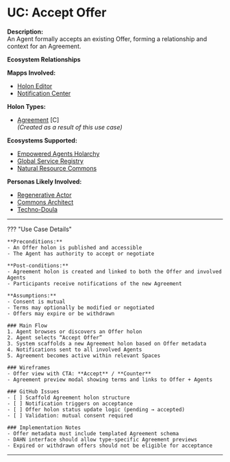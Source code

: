 # UC: Accept Offer

**Description:**  
An Agent formally accepts an existing Offer, forming a relationship and context for an Agreement.

**Ecosystem Relationships**

**Mapps Involved:**
- [Holon Editor](../mapps/holon-editor.md)
- [Notification Center](../mapps/notification-center.md)

**Holon Types:**
- [Agreement](../holon-types.md#agreement) [C]  
  *(Created as a result of this use case)*

**Ecosystems Supported:**
- [Empowered Agents Holarchy](../ecosystem-activation.md#1-empowered-agents-holarchy)
- [Global Service Registry](../ecosystem-activation.md#3-global-service-registry)
- [Natural Resource Commons](../ecosystem-activation.md#5-natural-resource-commons)

**Personas Likely Involved:**
- [Regenerative Actor](../personas/regenerative-actor.md)
- [Commons Architect](../personas/commons-architect.md)
- [Techno-Doula](../personas/techno-doula.md)

---

??? "Use Case Details"

    **Preconditions:**  
    - An Offer holon is published and accessible  
    - The Agent has authority to accept or negotiate  

    **Post-conditions:**  
    - Agreement holon is created and linked to both the Offer and involved Agents  
    - Participants receive notifications of the new Agreement

    **Assumptions:**  
    - Consent is mutual  
    - Terms may optionally be modified or negotiated  
    - Offers may expire or be withdrawn

    ### Main Flow
    1. Agent browses or discovers an Offer holon  
    2. Agent selects “Accept Offer”  
    3. System scaffolds a new Agreement holon based on Offer metadata  
    4. Notifications sent to all involved Agents  
    5. Agreement becomes active within relevant Spaces  

    ### Wireframes
    - Offer view with CTA: **Accept** / **Counter**
    - Agreement preview modal showing terms and links to Offer + Agents

    ### GitHub Issues
    - [ ] Scaffold Agreement holon structure
    - [ ] Notification triggers on acceptance
    - [ ] Offer holon status update logic (pending → accepted)
    - [ ] Validation: mutual consent required

    ### Implementation Notes
    - Offer metadata must include templated Agreement schema  
    - DAHN interface should allow type-specific Agreement previews  
    - Expired or withdrawn offers should not be eligible for acceptance
 
---     